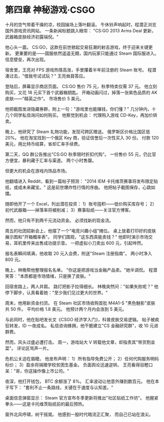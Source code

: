 # 第四章 神秘游戏·CSGO

十月的空气带着干燥的凉，校园操场上落叶翻滚。
午休铃声响起时，程潜正浏览国外游戏资讯网站。
一条新闻标题跳入眼帘：
"CS:GO 2013 Arms Deal 更新，武器箱皮肤经济初露端倪。"

他心头一震。
CS:GO，这款在前世掀起交易狂潮的射击游戏，终于迎来关键更新。
更重要的是——国服依然遥遥无期，国内玩家只能通过 Steam 国际服进入。
信息壁垒，再次出现。

宿舍里，王亮对 FPS 游戏热情高涨，手里攥着半年前注册的 Steam 账号。
程潜凑过去，"借我号试试玩？"
王亮耸肩答应。

登陆后，屏幕显示商店页面。
CS:GO 售价 75 元，秋季特卖仅需 37 元。
他立刻购买，又花 18 元买下首个武器箱钥匙。
开箱动画闪过，掉落一张紫色品质的 AK 皮肤——"精英之作"。
市场售价 5 美元。

他把截图发进隐藏券群，附上一句："游戏里也能赚钱，你们懂？"
几分钟内，十几个同学私信询问如何购买。
他察觉到机会：
代理购入游戏 CD-Key，再加价转卖。

晚上，他研究了 Steam 礼物功能，发现可跨区赠送。
俄罗斯区价格比国区低 20%。
他在淘宝找到一个俄区 Key 商，验证信誉后一次性买入 30 份。
付款 120 美元，用比特币结算，省却汇率手续费。

第二天，QQ 群公告推出"CS:GO 秋季限时折扣代购"。
一份售价 55 元，仍比官方便宜，暴利藏于汇率与渠道。
两个小时售罄。

但更大的机会在游戏内饰品市场。

他翻墙进入 Reddit，看到一篇帖子预测：
"2014 IEM 卡托维茨赛事将发布限定贴纸，或成未来藏宝。"
这是前世爆炸性行情的序曲。
他把帖子截图保存，心跳如擂。

随即他开了一个 Excel，列出潜在投资：
1）账号囤积——低价购买库存号；
2）初代武器箱——掉落率将被削减；
3）赛事贴纸——关注官方博客。

然而，他只有不到两千元流动资金。
必须找新的现金流。

周五的社团招新会上，他摆了一个"电竞兴趣小组"摊位。
桌上放着打印好的皮肤展示图和"开箱概率表"。
同学们围观，"这东西真能卖钱？"
他即时演示市场交易，耳机里传来出售成功提示音。
一把虚拟小刀卖出 600 元，引起哗然。

报名表瞬间填满，他收取 20 元入会费，附送"Steam 注册指南"。
两小时净入 800 元。

晚上，林晚帮他整理报名名单。
"你这是把游戏当金融产品卖。"她半调侃。
程潜笑答："本质都是市场情绪，只是换了皮肤。"

回宿舍路上，两人并肩。
路灯把影子拉得细长。
林晚突然问："如果失败呢？"
他停下脚步，认真看着她："至少我们见过更大的世界。"

周末，他用新资金扫货。
在 Steam 社区市场收购首批 M4A1-S "黑色魅影"皮肤共 50 件。
平均价格 1.8 美元。
他预计两个月内会涨到 5 美元。

与此同时，他在贴吧发长文《CSGO 经济学入门》，科普皮肤交易逻辑。
帖子被疯狂转发，ID 一夜成名。
私信咨询蜂拥，他干脆建立"CS 金融研究群"，收 10 元进群费。

然而，风头过盛必遭打击。
周一，游戏站大 V 转载他文章，却指责其"带货割韭菜"。
评论区骂声一片。

危机公关迫在眉睫。
他发布声明：
1）所有指导免费公开；
2）任何代购服务明码标价；
3）盈余将捐赠学校贫困生基金。
负面舆论迅速逆转。
王亮看得目瞪口呆："哥，你这操作像上市公司。"

夜深，他打开钱包， BTC 余额涨了 8%。
汇率波动让他意外赚到数百元。
他在本子写下：
"套利不止一条路线，关键在于速度与认知差。"

桌面信息弹窗显示：
Steam 官方宣布冬季更新将推出"社区贴纸工作坊"。
他握紧拳头——这是卡托维茨贴纸前的最后预热。

窗外北风呼啸，树干摇晃。
他感到一股时代暗流正汇聚，
而自己已站在浪尖。
